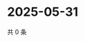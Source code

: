 # 2025-05-31

共 0 条

<!-- BEGIN ZHIHUVIDEO -->
<!-- 最后更新时间 Sat May 31 2025 18:10:52 GMT+0800 (China Standard Time) -->

<!-- END ZHIHUVIDEO -->
